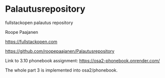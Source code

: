 # Palautusrepository
fullstackopen palautus repository

Roope Paajanen

https://fullstackopen.com

https://github.com/roopepaajanen/Palautusrepository

Link to 3.10 phonebook assignment: https://osa2-phonebook.onrender.com/

The whole part 3 is implemented into osa2/phonebook.
